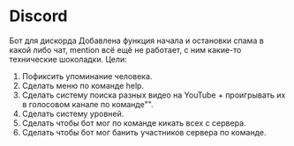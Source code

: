 # Discord
 Бот для дискорда
Добавлена функция начала и остановки спама в какой либо чат, mention всё ещё не работает, с ним какие-то технические шоколадки.
Цели:
1. Пофиксить упоминание человека.
2. Сделать меню по команде help.
3. Сделать систему поиска разных видео на YouTube + проигрывать их в голосовом канале по команде"".
4. Сделать систему уровней.
5. Сделать чтобы бот мог по команде кикать всех с сервера.
6. Сделать чтобы бот мог банить участников сервера по команде.

